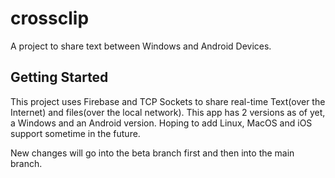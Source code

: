 # crossclip

A project to share text between Windows and Android Devices.

## Getting Started

This project uses Firebase and TCP Sockets to share real-time Text(over the Internet) and files(over the local network).
This app has 2 versions as of yet, a Windows and an Android version.
Hoping to add Linux, MacOS and iOS support sometime in the future.

New changes will go into the beta branch first and then into the main branch.

